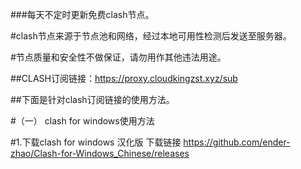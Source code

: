 ###每天不定时更新免费clash节点。

#clash节点来源于节点池和网络，经过本地可用性检测后发送至服务器。

#节点质量和安全性不做保证，请勿用作其他违法用途。

##CLASH订阅链接：https://proxy.cloudkingzst.xyz/sub

##下面是针对clash订阅链接的使用方法。

#（一） clash for windows使用方法

#1.下载clash for windows 汉化版
  下载链接 https://github.com/ender-zhao/Clash-for-Windows_Chinese/releases
  
